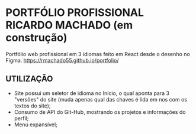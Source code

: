# PORTFÓLIO PROFISSIONAL RICARDO MACHADO (em construção)
Portfólio web profissional em 3 idiomas feito em React desde o desenho no Figma. 
https://rmachado55.github.io/portfolio/

## UTILIZAÇÃO
- Site possui um seletor de idioma no Início, o qual aponta para 3 "versões" do site (muda apenas qual das chaves é lida em nos com os textos do site);
- Consumo de API do Git-Hub, mostrando os projetos e informações do perfil;
- Menu expansível;